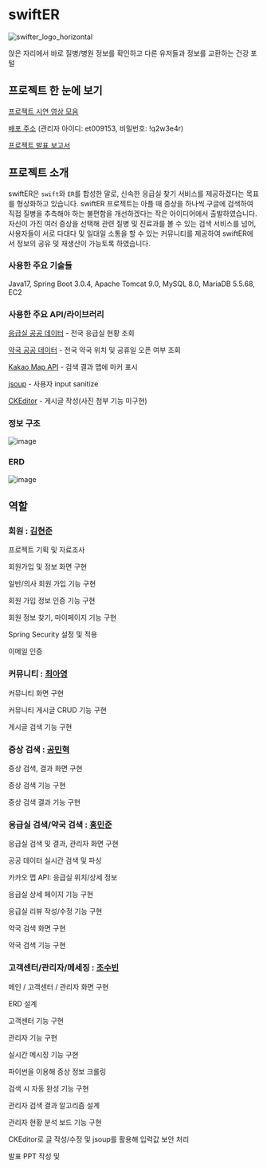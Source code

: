 # swiftER
![swifter_logo_horizontal](https://github.com/SleepingAlbaricoque/swiftER/assets/111475431/84814950-3949-41ba-a856-4621e8359afe)

앉은 자리에서 바로 질병/병원 정보를 확인하고 다른 유저들과 정보를 교환하는 건강 포털

## 프로젝트 한 눈에 보기
[프로젝트 시연 영상 모음](https://www.youtube.com/playlist?list=PLxK0fGN5LM-VbruXG3z3G9Nr3PblKivOu)


[배포 주소](http://52.79.139.8:8181/swiftER/)  (관리자 아이디: et009153, 비밀번호: !q2w3e4r)


[프로젝트 발표 보고서](https://drive.google.com/file/d/1sTO4pviG9ELNFaxlFz8cJtF_9sRG20bJ/view?usp=share_link)

## 프로젝트 소개
swiftER은 `swift`와 `ER`를 합성한 말로, 신속한 응급실 찾기 서비스를 제공하겠다는 목표를 형상화하고 있습니다. swiftER 프로젝트는 아플 때 증상을 하나씩 구글에 검색하여 직접 질병을 추측해야 하는 불편함을 개선하겠다는 작은 아이디어에서 출발하였습니다. 자신이 가진 여러 증상을 선택해 관련 질병 및 진료과를 볼 수 있는 검색 서비스를 넘어, 사용자들이 서로 다대다 및 일대일 소통을 할 수 있는 커뮤니티를 제공하여 swiftER에서 정보의 공유 및 재생산이 가능토록 하였습니다. 

### 사용한 주요 기술들
Java17, Spring Boot 3.0.4, Apache Tomcat 9.0, MySQL 8.0, MariaDB 5.5.68, EC2


### 사용한 주요 API/라이브러리
[응급실 공공 데이터](https://www.data.go.kr/data/15000563/openapi.do) - 전국 응급실 현황 조회 

[약국 공공 데이터](https://www.data.go.kr/data/15000576/openapi.do) - 전국 약국 위치 및 공휴일 오픈 여부 조회

[Kakao Map API](https://apis.map.kakao.com/web/) - 검색 결과 맵에 마커 표시

[jsoup](https://jsoup.org/) - 사용자 input sanitize

[CKEditor](https://ckeditor.com/) - 게시글 작성(사진 첨부 기능 미구현)



### 정보 구조
![image](https://github.com/SleepingAlbaricoque/swiftER/assets/111475431/81d4f5ed-0978-4b37-84b5-a636f953ad03)

### ERD
![image](https://github.com/SleepingAlbaricoque/swiftER/assets/111475431/4c9c094a-f618-4bce-81f1-062d5d38325e)


## 역할
### 회원 : [김현준](https://github.com/hyun7494)
  
  프로젝트 기획 및 자료조사
  
  회원가입 및 정보 화면 구현
  
  일반/의사 회원 가입 기능 구현
  
  회원 가입 정보 인증 기능 구현
  
  회원 정보 찾기, 마이페이지 기능 구현
  
  Spring Security 설정 및 적용
  
  이메일 인증

### 커뮤니티 : [최아영](https://github.com/Chocokano)

  커뮤니티 화면 구현
  
  커뮤니티 게시글 CRUD 기능 구현
  
  게시글 검색 기능 구현

### 증상 검색 : [공민혁](https://github.com/KongMinHyeok)
  증상 검색, 결과 화면 구현
  
  증상 검색 기능 구현

  증상 검색 결과 기능 구현


### 응급실 검색/약국 검색 : [홍민준](https://github.com/Hongscoding)
  응급실 검색 및 결과, 관리자 화면 구현
  
  공공 데이터 실시간 검색 및 파싱
  
  카카오 맵 API: 응급실 위치/상세 정보
  
  응급실 상세 페이지 기능 구현
  
  응급실 리뷰 작성/수정 기능 구현
  
  약국 검색 화면 구현
  
  약국 검색 기능 구현


### 고객센터/관리자/메세징 : [조수빈](https://github.com/SleepingAlbaricoque)
  메인 / 고객센터 / 관리자 화면 구현
  
  ERD 설계
  
  고객센터 기능 구현
  
  관리자 기능 구현
  
  실시간 메시징 기능 구현
  
  파이썬을 이용해 증상 정보 크롤링
  
  검색 시 자동 완성 기능 구현
  
  관리자 검색 결과 알고리즘 설계
  
  관리자 현황 분석 보드 기능 구현
  
  CKEditor로 글 작성/수정 및 jsoup를 활용해 입력값 보안 처리
  
  발표 PPT 작성 및 


